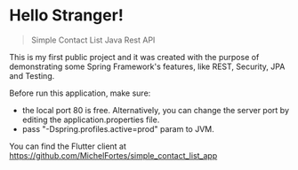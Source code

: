 # Hello Stranger!

> Simple Contact List Java Rest API


This is my first public project and it was created with the purpose of demonstrating some Spring Framework's features, like REST, Security, JPA and Testing.

Before run this application, make sure:
- the local port 80 is free. Alternatively, you can change the server port by editing the application.properties file.
- pass "-Dspring.profiles.active=prod" param to JVM.

You can find the Flutter client at https://github.com/MichelFortes/simple_contact_list_app

